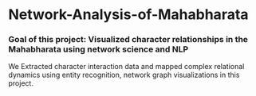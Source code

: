 # Network-Analysis-of-Mahabharata
### Goal of this project: Visualized character relationships in the Mahabharata using network science and NLP
We Extracted character interaction data and mapped complex relational dynamics using entity recognition, network graph visualizations in this project.
